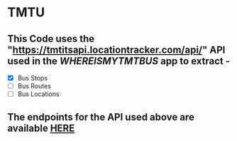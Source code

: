 # TMTU

## This Code uses the "https://tmtitsapi.locationtracker.com/api/" API used in the *WHEREISMYTMTBUS* app to extract -  
- [x] Bus Stops   
- [ ] Bus Routes   
- [ ] Bus Locations  

## The endpoints for the API used above are available [HERE](https://www.getpostman.com/collections/2747537655c74ff8f064) 
